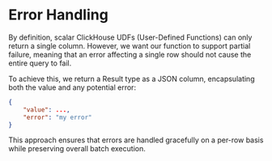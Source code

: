 # Error Handling

By definition, scalar ClickHouse UDFs (User-Defined Functions) can only return a single column. However, we want our function to support partial failure, meaning that an error affecting a single row should not cause the entire query to fail.

To achieve this, we return a Result type as a JSON column, encapsulating both the value and any potential error:

```json
{
    "value": ...,
    "error": "my error"
}
````

This approach ensures that errors are handled gracefully on a per-row basis while preserving overall batch execution.
